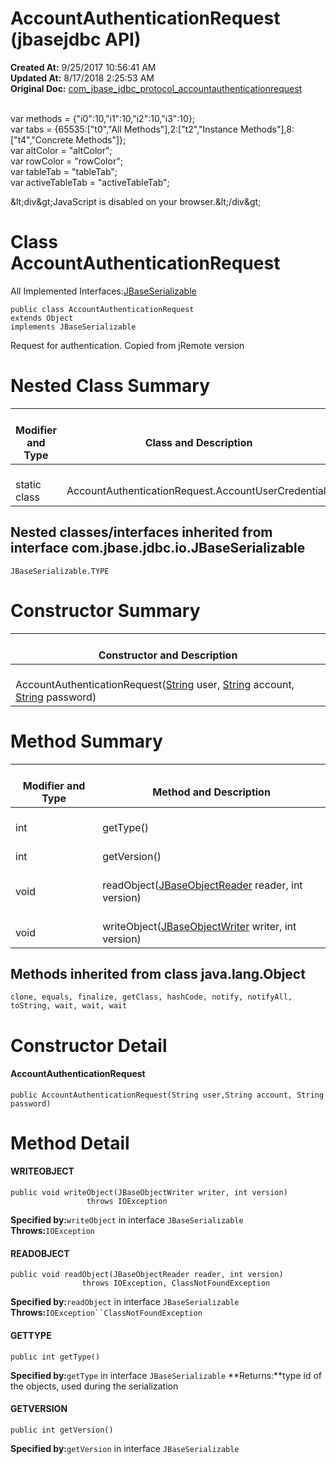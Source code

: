# AccountAuthenticationRequest (jbasejdbc API)

**Created At:** 9/25/2017 10:56:41 AM  
**Updated At:** 8/17/2018 2:25:53 AM  
**Original Doc:** [com_jbase_jdbc_protocol_accountauthenticationrequest](https://docs.jbase.com/39240-protocol/com_jbase_jdbc_protocol_accountauthenticationrequest)  

<!--<br>    try {<br>        if (location.href.indexOf('is-external=true') == -1) {<br>            parent.document.title="AccountAuthenticationRequest (jbasejdbc   API)";<br>        }<br>    }<br>    catch(err) {<br>    }<br>//--><br>var methods = {"i0":10,"i1":10,"i2":10,"i3":10};<br>var tabs = {65535:["t0","All Methods"],2:["t2","Instance Methods"],8:["t4","Concrete Methods"]};<br>var altColor = "altColor";<br>var rowColor = "rowColor";<br>var tableTab = "tableTab";<br>var activeTableTab = "activeTableTab";&amp;lt;div&amp;gt;JavaScript is disabled on your browser.&amp;lt;/div&amp;gt;


# Class AccountAuthenticationRequest
All Implemented Interfaces:[JBaseSerializable](/39232-io/com_jbase_jdbc_io_jbaseserializable "interface in com.jbase.jdbc.io")
```
public class AccountAuthenticationRequest
extends Object
implements JBaseSerializable
```

Request for authentication. Copied from jRemote version




# Nested Class Summary


| <br>Modifier and Type<br> | <br>Class and Description<br> |
| --- | --- |
| <br>static class<br> | <br>AccountAuthenticationRequest.AccountUserCredentials<br> |




### 


## Nested classes/interfaces inherited from interface com.jbase.jdbc.io.JBaseSerializable
`JBaseSerializable.TYPE`






### 


# Constructor Summary


| <br>Constructor and Description<br> |
| --- |
| <br>AccountAuthenticationRequest([String](http://java.sun.com/j2se/1.5.0/docs/api/java/lang/String.html?is-external=true "class or interface in java.lang") user, [String](http://java.sun.com/j2se/1.5.0/docs/api/java/lang/String.html?is-external=true "class or interface in java.lang") account, [String](http://java.sun.com/j2se/1.5.0/docs/api/java/lang/String.html?is-external=true "class or interface in java.lang") password)<br> |






# Method Summary


| <br>Modifier and Type<br> | <br>Method and Description<br> |
| --- | --- |
| <br>int<br> | <br>getType()<br> |
| <br>int<br> | <br>getVersion()<br> |
| <br>void<br> | <br>readObject([JBaseObjectReader](/39232-io/com_jbase_jdbc_io_jbaseobjectreader "interface in com.jbase.jdbc.io") reader, int version)<br> |
| <br>void<br> | <br>writeObject([JBaseObjectWriter](/39232-io/com_jbase_jdbc_io_jbaseobjectwriter "interface in com.jbase.jdbc.io") writer, int version)<br> |




### 


## Methods inherited from class java.lang.Object
`clone, equals, finalize, getClass, hashCode, notify, notifyAll, toString, wait, wait, wait`

# Constructor Detail

#### **AccountAuthenticationRequest**

```
public AccountAuthenticationRequest(String user,String account, String password)
```



# Method Detail

#### **WRITEOBJECT**

```
public void writeObject(JBaseObjectWriter writer, int version)
                 throws IOException
```

**Specified by:**`writeObject` in interface `JBaseSerializable`
**Throws:**`IOException`


#### **READOBJECT**

```
public void readObject(JBaseObjectReader reader, int version)
                throws IOException, ClassNotFoundException
```

**Specified by:**`readObject` in interface `JBaseSerializable`
**Throws:**`IOException``ClassNotFoundException`
#### 


#### 


#### GETTYPE

```
public int getType()
```

**Specified by:**`getType` in interface `JBaseSerializable`
**Returns:**type id of the objects, used during the serialization
#### 




#### **GETVERSION**

```
public int getVersion()
```

**Specified by:**`getVersion` in interface `JBaseSerializable`
